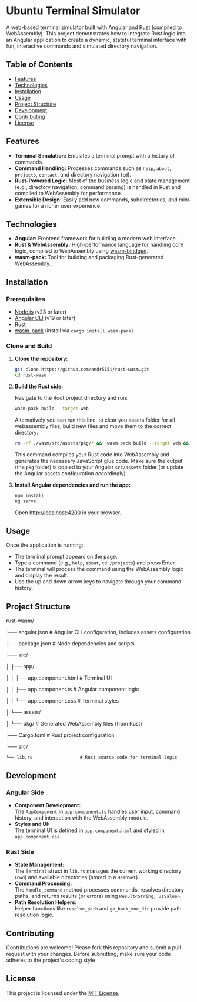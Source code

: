 # Ubuntu Terminal Simulator

A web-based terminal simulator built with Angular and Rust (compiled to WebAssembly). This project demonstrates how to integrate Rust logic into an Angular application to create a dynamic, stateful terminal interface with fun, interactive commands and simulated directory navigation.

## Table of Contents

- [Features](#features)
- [Technologies](#technologies)
- [Installation](#installation)
- [Usage](#usage)
- [Project Structure](#project-structure)
- [Development](#development)
- [Contributing](#contributing)
- [License](#license)

## Features

- **Terminal Simulation:** Emulates a terminal prompt with a history of commands.
- **Command Handling:** Processes commands such as `help`, `about`, `projects`, `contact`, and directory navigation (`cd`).
- **Rust-Powered Logic:** Most of the business logic and state management (e.g., directory navigation, command parsing) is handled in Rust and compiled to WebAssembly for performance.
- **Extensible Design:** Easily add new commands, subdirectories, and mini-games for a richer user experience.

## Technologies

- **Angular:** Frontend framework for building a modern web interface.
- **Rust & WebAssembly:** High-performance language for handling core logic, compiled to WebAssembly using [wasm-bindgen](https://github.com/rustwasm/wasm-bindgen).
- **wasm-pack:** Tool for building and packaging Rust-generated WebAssembly.

## Installation

### Prerequisites

- [Node.js](https://nodejs.org/) (v23 or later)
- [Angular CLI](https://cli.angular.io/) (v19 or later)
- [Rust](https://www.rust-lang.org/tools/install)
- [wasm-pack](https://rustwasm.github.io/wasm-pack/installer/) (install via `cargo install wasm-pack`)

### Clone and Build

1. **Clone the repository:**

   ```bash
   git clone https://github.com/andr515i/rust-wasm.git
   cd rust-wasm
   ```

2. **Build the Rust side:**

   Navigate to the Root project directory and run:

   ```bash
   wasm-pack build --target web
   ```
    Alternatively you can run this line, to clear you assets folder for all webassembly files, build new files and move them to the correct directory:
    ```bash
    rm -rf ./wasm/src/assets/pkg/* &&  wasm-pack build --target web && mv ./pkg/* ./wasm/src/assets/pkg/
    ```

   This command compiles your Rust code into WebAssembly and generates the necessary JavaScript glue code. Make sure the output (the `pkg` folder) is copied to your Angular `src/assets` folder (or update the Angular assets configuration accordingly).

3. **Install Angular dependencies and run the app:**

   ```bash
   npm install
   ng serve
   ```

   Open [http://localhost:4200](http://localhost:4200) in your browser.

## Usage

Once the application is running:

- The terminal prompt appears on the page.
- Type a command (e.g., `help`, `about`, `cd /projects`) and press Enter.
- The terminal will process the command using the WebAssembly logic and display the result.
- Use the up and down arrow keys to navigate through your command history.

## Project Structure

rust-wasm/

├── angular.json                # Angular CLI configuration, includes assets configuration

├── package.json                # Node dependencies and scripts

├── src/

│   ├── app/

│   │   ├── app.component.html  # Terminal UI

│   │   ├── app.component.ts    # Angular component logic

│   │   └── app.component.css   # Terminal styles

│   └── assets/

│       └── pkg/                # Generated WebAssembly files (from Rust)

├── Cargo.toml                  # Rust project configuration

└── src/

    └── lib.rs                  # Rust source code for terminal logic
    

## Development

### Angular Side

- **Component Development:**  
  The `AppComponent` in `app.component.ts` handles user input, command history, and interaction with the WebAssembly module.
- **Styles and UI:**  
  The terminal UI is defined in `app.component.html` and styled in `app.component.css`.

### Rust Side

- **State Management:**  
  The `Terminal` struct in `lib.rs` manages the current working directory (`cwd`) and available directories (stored in a `HashSet`).
- **Command Processing:**  
  The `handle_command` method processes commands, resolves directory paths, and returns results (or errors) using `Result<String, JsValue>`.
- **Path Resolution Helpers:**  
  Helper functions like `resolve_path` and `go_back_one_dir` provide path resolution logic.

## Contributing

Contributions are welcome! Please fork this repository and submit a pull request with your changes. Before submitting, make sure your code adheres to the project's coding style

## License

This project is licensed under the [MIT License](LICENSE).

